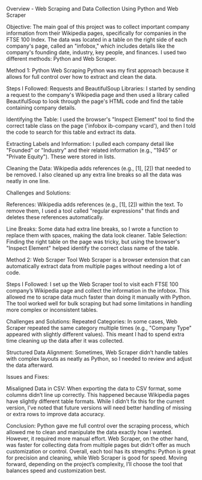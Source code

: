 Overview - Web Scraping and Data Collection Using Python and Web Scraper

Objective:
The main goal of this project was to collect important company information from their Wikipedia pages, specifically for companies in the FTSE 100 Index. The data was located in a table on the right side of each company's page, called an "infobox," which includes details like the company's founding date, industry, key people, and finances. I used two different methods: Python and Web Scraper.

Method 1: Python Web Scraping
Python was my first approach because it allows for full control over how to extract and clean the data.

Steps I Followed:
Requests and BeautifulSoup Libraries: I started by sending a request to the company's Wikipedia page and then used a library called BeautifulSoup to look through the page's HTML code and find the table containing company details.

Identifying the Table: I used the browser's "Inspect Element" tool to find the correct table class on the page ('infobox ib-company vcard'), and then I told the code to search for this table and extract its data.

Extracting Labels and Information: I pulled each company detail like "Founded" or "Industry" and their related information (e.g., "1945" or "Private Equity"). These were stored in lists.

Cleaning the Data: Wikipedia adds references (e.g., [1], [2]) that needed to be removed. I also cleaned up any extra line breaks so all the data was neatly in one line.

Challenges and Solutions:

References: Wikipedia adds references (e.g., [1], [2]) within the text. To remove them, I used a tool called "regular expressions" that finds and deletes these references automatically.

Line Breaks: Some data had extra line breaks, so I wrote a function to replace them with spaces, making the data look cleaner.
Table Selection: Finding the right table on the page was tricky, but using the browser's "Inspect Element" helped identify the correct class name of the table.


Method 2: Web Scraper Tool
Web Scraper is a browser extension that can automatically extract data from multiple pages without needing a lot of code.

Steps I Followed:
I set up the Web Scraper tool to visit each FTSE 100 company’s Wikipedia page and collect the information in the infobox. This allowed me to scrape data much faster than doing it manually with Python.
The tool worked well for bulk scraping but had some limitations in handling more complex or inconsistent tables.

Challenges and Solutions:
Repeated Categories: In some cases, Web Scraper repeated the same category multiple times (e.g., "Company Type" appeared with slightly different values). This meant I had to spend extra time cleaning up the data after it was collected.

Structured Data Alignment: Sometimes, Web Scraper didn’t handle tables with complex layouts as neatly as Python, so I needed to review and adjust the data afterward.

Issues and Fixes:

Misaligned Data in CSV: When exporting the data to CSV format, some columns didn’t line up correctly. This happened because Wikipedia pages have slightly different table formats. While I didn’t fix this for the current version, I’ve noted that future versions will need better handling of missing or extra rows to improve data accuracy.

Conclusion:
Python gave me full control over the scraping process, which allowed me to clean and manipulate the data exactly how I wanted. However, it required more manual effort. Web Scraper, on the other hand, was faster for collecting data from multiple pages but didn’t offer as much customization or control. Overall, each tool has its strengths: Python is great for precision and cleaning, while Web Scraper is good for speed. Moving forward, depending on the project’s complexity, I’ll choose the tool that balances speed and customization best.
